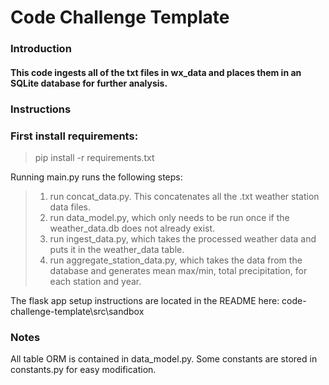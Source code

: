 # Code Challenge Template
### Introduction
#### This code ingests all of the txt files in wx_data and places them in an SQLite database for further analysis.

### Instructions
### First install requirements:
>   pip install -r requirements.txt

Running main.py runs the following steps:
>   1. run concat_data.py. This concatenates all the .txt weather station data files.
>   2. run data_model.py, which only needs to be run once if the weather_data.db does not already exist.
>   3. run ingest_data.py, which takes the processed weather data and puts it in the weather_data table.
>   4. run aggregate_station_data.py, which takes the data from the database and generates mean max/min, total precipitation, for each station and year.

 The flask app setup instructions are located in the README here: code-challenge-template\src\sandbox

### Notes
All table ORM is contained in data_model.py. Some constants are stored in constants.py for easy modification.
